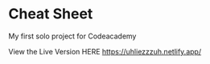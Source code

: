 # Cheat Sheet

My first solo project for Codeacademy

View the Live Version HERE https://uhliezzzuh.netlify.app/


